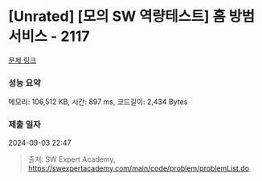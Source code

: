 # [Unrated] [모의 SW 역량테스트] 홈 방범 서비스 - 2117 

[문제 링크](https://swexpertacademy.com/main/code/problem/problemDetail.do?contestProbId=AV5V61LqAf8DFAWu) 

### 성능 요약

메모리: 106,512 KB, 시간: 897 ms, 코드길이: 2,434 Bytes

### 제출 일자

2024-09-03 22:47



> 출처: SW Expert Academy, https://swexpertacademy.com/main/code/problem/problemList.do